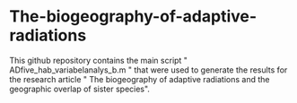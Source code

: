 # The-biogeography-of-adaptive-radiations

This github repository contains the main script " ADfive_hab_variabelanalys_b.m " that were used to generate the results for the research article " The biogeography of adaptive radiations and the geographic overlap of sister species". 
